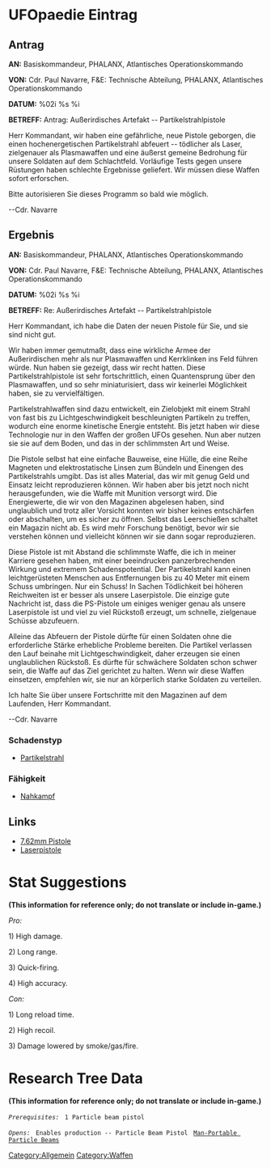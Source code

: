 # UFOpaedie Eintrag

## Antrag

**AN:** Basiskommandeur, PHALANX, Atlantisches Operationskommando

**VON:** Cdr. Paul Navarre, F&E: Technische Abteilung, PHALANX,
Atlantisches Operationskommando

**DATUM:** %02i %s %i

**BETREFF:** Antrag: Außerirdisches Artefakt -- Partikelstrahlpistole

Herr Kommandant, wir haben eine gefährliche, neue Pistole geborgen, die
einen hochenergetischen Partikelstrahl abfeuert -- tödlicher als Laser,
zielgenauer als Plasmawaffen und eine äußerst gemeine Bedrohung für
unsere Soldaten auf dem Schlachtfeld. Vorläufige Tests gegen unsere
Rüstungen haben schlechte Ergebnisse geliefert. Wir müssen diese Waffen
sofort erforschen.

Bitte autorisieren Sie dieses Programm so bald wie möglich.

--Cdr. Navarre

## Ergebnis

**AN:** Basiskommandeur, PHALANX, Atlantisches Operationskommando

**VON:** Cdr. Paul Navarre, F&E: Technische Abteilung, PHALANX,
Atlantisches Operationskommando

**DATUM:** %02i %s %i

**BETREFF:** Re: Außerirdisches Artefakt -- Partikelstrahlpistole

Herr Kommandant, ich habe die Daten der neuen Pistole für Sie, und sie
sind nicht gut.

Wir haben immer gemutmaßt, dass eine wirkliche Armee der Außerirdischen
mehr als nur Plasmawaffen und Kerrklinken ins Feld führen würde. Nun
haben sie gezeigt, dass wir recht hatten. Diese Partikelstrahlpistole
ist sehr fortschrittlich, einen Quantensprung über den Plasmawaffen, und
so sehr miniaturisiert, dass wir keinerlei Möglichkeit haben, sie zu
vervielfältigen.

Partikelstrahlwaffen sind dazu entwickelt, ein Zielobjekt mit einem
Strahl von fast bis zu Lichtgeschwindigkeit beschleunigten Partikeln zu
treffen, wodurch eine enorme kinetische Energie entsteht. Bis jetzt
haben wir diese Technologie nur in den Waffen der großen UFOs gesehen.
Nun aber nutzen sie sie auf dem Boden, und das in der schlimmsten Art
und Weise.

Die Pistole selbst hat eine einfache Bauweise, eine Hülle, die eine
Reihe Magneten und elektrostatische Linsen zum Bündeln und Einengen des
Partikelstrahls umgibt. Das ist alles Material, das wir mit genug Geld
und Einsatz leicht reproduzieren können. Wir haben aber bis jetzt noch
nicht herausgefunden, wie die Waffe mit Munition versorgt wird. Die
Energiewerte, die wir von den Magazinen abgelesen haben, sind
unglaublich und trotz aller Vorsicht konnten wir bisher keines
entschärfen oder abschalten, um es sicher zu öffnen. Selbst das
Leerschießen schaltet ein Magazin nicht ab. Es wird mehr Forschung
benötigt, bevor wir sie verstehen können und vielleicht können wir sie
dann sogar reproduzieren.

Diese Pistole ist mit Abstand die schlimmste Waffe, die ich in meiner
Karriere gesehen haben, mit einer beeindrucken panzerbrechenden Wirkung
und extremem Schadenspotential. Der Partikelstrahl kann einen
leichtgerüsteten Menschen aus Entfernungen bis zu 40 Meter mit einem
Schuss umbringen. Nur ein Schuss! In Sachen Tödlichkeit bei höheren
Reichweiten ist er besser als unsere Laserpistole. Die einzige gute
Nachricht ist, dass die PS-Pistole um einiges weniger genau als unsere
Laserpistole ist und viel zu viel Rückstoß erzeugt, um schnelle,
zielgenaue Schüsse abzufeuern.

Alleine das Abfeuern der Pistole dürfte für einen Soldaten ohne die
erforderliche Stärke erhebliche Probleme bereiten. Die Partikel
verlassen den Lauf beinahe mit Lichtgeschwindigkeit, daher erzeugen sie
einen unglaublichen Rückstoß. Es dürfte für schwächere Soldaten schon
schwer sein, die Waffe auf das Ziel gerichtet zu halten. Wenn wir diese
Waffen einsetzen, empfehlen wir, sie nur an körperlich starke Soldaten
zu verteilen.

Ich halte Sie über unsere Fortschritte mit den Magazinen auf dem
Laufenden, Herr Kommandant.

--Cdr. Navarre

### Schadenstyp

- [Partikelstrahl](Schaden/Partikelstrahl "wikilink")

### Fähigkeit

- [Nahkampf](Fähigkeiten/Nahkampf "wikilink")

## Links

- [7.62mm Pistole](Ausrüstung/Zweitwaffen/7.62mm_Pistole "wikilink")
- [Laserpistole](Ausrüstung/Zweitwaffen/Laserpistole "wikilink")

# Stat Suggestions

**(This information for reference only; do not translate or include
in-game.)**

*Pro:*

1\) High damage.

2\) Long range.

3\) Quick-firing.

4\) High accuracy.

*Con:*

1\) Long reload time.

2\) High recoil.

3\) Damage lowered by smoke/gas/fire.

# Research Tree Data

**(This information for reference only; do not translate or include
in-game.)**

*`Prerequisites:`*
` 1 Particle beam pistol`

*`Opens:`*
` Enables production -- Particle Beam Pistol`
` `[`Man-Portable Particle Beams`](Research/Man-Portable_Particle_Beams "wikilink")

[Category:Allgemein](Category:Allgemein "wikilink")
[Category:Waffen](Category:Waffen "wikilink")